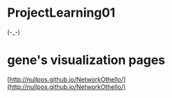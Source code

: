 # ProjectLearning01
(-_-)

# gene's visualization pages

[http://nullpos.github.io/NetworkOthello/](http://nullpos.github.io/NetworkOthello/)